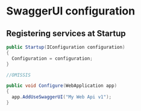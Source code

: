 # SwaggerUI configuration


## Registering services at Startup

```csharp
public Startup(IConfiguration configuration)
{
  Configuration = configuration;
}

//OMISSIS

public void Configure(WebApplication app)
{
  app.AddUseSwaggerUI("My Web Api v1");
}
```